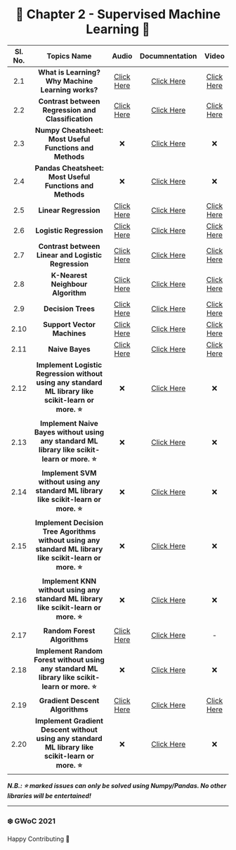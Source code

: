 <div align = 'center'>
     <h1> 🔷 Chapter 2 - Supervised Machine Learning 🔷 </h1>
     </div>
     
| Sl. No. | Topics Name | Audio | Documnentation | Video |
|:---:|:---:|:---:|:---:|:---:|
| 2.1 |  **What is Learning? Why Machine Learning works?** |[Click Here](https://github.com/girlscript/winter-of-contributing/blob/Machine_Learning/Machine_Learning/Supervised_Machine_Learning/ML_2_1_What_is_Learning_Why_Machine_Learning_works%3F(A).md) | [Click Here](https://github.com/girlscript/winter-of-contributing/blob/Machine_Learning/Machine_Learning/Supervised_Machine_Learning/ML_2_1_What_is_Learning_Why_Machine_Learning_works_(D).md) | [Click Here](https://github.com/girlscript/winter-of-contributing/blob/Machine_Learning/Machine_Learning/Supervised_Machine_Learning/ML_2_1_what_is_learning_%3F_why_machine_learning_works_%3F_(V).md) |
| 2.2 | **Contrast between Regression and Classification** |[Click Here](https://github.com/girlscript/winter-of-contributing/blob/Machine_Learning/Machine_Learning/Supervised_Machine_Learning/ML_2_2_Contrast%20Between%20Regression%20And%20Classification%20(A).md) | [Click Here](https://github.com/girlscript/winter-of-contributing/blob/Machine_Learning/Machine_Learning/Supervised_Machine_Learning/ML_2_2_Contrast_between_Regression_and_Classification_(D).ipynb) | [Click Here](https://github.com/girlscript/winter-of-contributing/blob/Machine_Learning/Machine_Learning/Supervised_Machine_Learning/ML_2_2_Contrast%20between%20Regression%20and%20Classification%20(V).md) |
| 2.3 | **Numpy Cheatsheet: Most Useful Functions and Methods** | ❌ | [Click Here](https://github.com/girlscript/winter-of-contributing/blob/Machine_Learning/Machine_Learning/Supervised_Machine_Learning/ML_2_3_%20Numpy_Cheatsheet_Most_Useful_Function.ipynb) | ❌ |
| 2.4 | **Pandas Cheatsheet: Most Useful Functions and Methods**|❌ | [Click Here](https://github.com/girlscript/winter-of-contributing/blob/Machine_Learning/Machine_Learning/Supervised_Machine_Learning/ML_2_4_Pandas%20Cheatsheet%20Most%20Useful%20Functions%20and%20Methods_(D).ipynb) | ❌ |
| 2.5 | **Linear Regression**| [Click Here](https://github.com/girlscript/winter-of-contributing/blob/Machine_Learning/Machine_Learning/Supervised_Machine_Learning/ML_2_5_Linear_Regression_(A).md) | [Click Here](https://github.com/girlscript/winter-of-contributing/blob/Machine_Learning/Machine_Learning/Supervised_Machine_Learning/ML_2_5_Linear_Regression_(D).md) | [Click Here](https://github.com/girlscript/winter-of-contributing/blob/Machine_Learning/Machine_Learning/Supervised_Machine_Learning/ML_2_5_Linear_Regression_(V).md) |
| 2.6 | **Logistic Regression**|[Click Here](https://github.com/girlscript/winter-of-contributing/blob/Machine_Learning/Machine_Learning/Supervised_Machine_Learning/ML_2_6_Logistic_Regression(A).md) | [Click Here](https://github.com/girlscript/winter-of-contributing/blob/Machine_Learning/Machine_Learning/Supervised_Machine_Learning/ML_2_6_Logistic%20Regression_(D).ipynb) | [Click Here](https://github.com/girlscript/winter-of-contributing/blob/Machine_Learning/Machine_Learning/Supervised_Machine_Learning/ML_2_6_Logistic_Regression(V).md) |
| 2.7 | **Contrast between Linear and Logistic Regression**|[Click Here](https://github.com/girlscript/winter-of-contributing/blob/Machine_Learning/Machine_Learning/Supervised_Machine_Learning/ML_2_7_Contrast%20between%20Linear%20and%20Logistic%20Regression%20(A).md) | [Click Here](https://github.com/girlscript/winter-of-contributing/blob/Machine_Learning/Machine_Learning/Supervised_Machine_Learning/ML_2_7_Contrast%20_between_Linear_and%20_Logistic_Regression_(D).md) | [Click Here](https://github.com/girlscript/winter-of-contributing/blob/Machine_Learning/Machine_Learning/Supervised_Machine_Learning/ML_2_7_Contrast_between_Linear_and_Logistic_Regression_(V).md) |
| 2.8 | **K-Nearest Neighbour Algorithm**|[Click Here](https://github.com/girlscript/winter-of-contributing/blob/Machine_Learning/Machine_Learning/Supervised_Machine_Learning/ML_2_8_K-Nearest%20Neighbour%20Algorithm_(A).md) | [Click Here](https://github.com/girlscript/winter-of-contributing/blob/Machine_Learning/Machine_Learning/Supervised_Machine_Learning/ML_2_8_K-Nearest-Neighbour-Algorithm_(D).md) | [Click Here](https://github.com/girlscript/winter-of-contributing/blob/Machine_Learning/Machine_Learning/Supervised_Machine_Learning/ML_2_8_K-Nearest_Neighbour_Algorithm_(V).md) |
| 2.9 | **Decision Trees**|[Click Here](https://github.com/girlscript/winter-of-contributing/blob/Machine_Learning/Machine_Learning/Supervised_Machine_Learning/ML_2_9_Decision_Trees_Algorithm(A).md) | [Click Here](https://github.com/girlscript/winter-of-contributing/blob/Machine_Learning/Machine_Learning/Supervised_Machine_Learning/ML_2_9_Decision_Tree_Algorithm_(D).ipynb) | [Click Here](https://github.com/girlscript/winter-of-contributing/blob/Machine_Learning/Machine_Learning/Supervised_Machine_Learning/ML_2_9_Decision_Tree_Algorithm_(V).md) |
| 2.10 | **Support Vector Machines**|[Click Here](https://github.com/girlscript/winter-of-contributing/blob/Machine_Learning/Machine_Learning/Supervised_Machine_Learning/ML_2_10_Support_Vector_Machine(A).md) | [Click Here](https://github.com/girlscript/winter-of-contributing/blob/Machine_Learning/Machine_Learning/Supervised_Machine_Learning/ML_2_10_Support_Vector_Machines_(D).ipynb) | [Click Here](https://github.com/girlscript/winter-of-contributing/blob/Machine_Learning/Machine_Learning/Supervised_Machine_Learning/ML_2_10_Support_Vector_Machines_(V).md) |
| 2.11 | **Naive Bayes**|[Click Here](https://github.com/girlscript/winter-of-contributing/blob/Machine_Learning/Machine_Learning/Supervised_Machine_Learning/ML_2_11_Naive_Bayes_Algorithm_(A).md) | [Click Here](https://github.com/girlscript/winter-of-contributing/blob/Machine_Learning/Machine_Learning/Supervised_Machine_Learning/ML_2_11_Naive_Bayes_Algorithm_(D).md) | [Click Here](https://github.com/girlscript/winter-of-contributing/blob/Machine_Learning/Machine_Learning/Supervised_Machine_Learning/ML_2_11_Naive_Bayes_Algorithms_(V).md) |
| 2.12 | **Implement Logistic Regression without using any standard ML library like scikit-learn or more. ⭐**|❌ | [Click Here](https://github.com/girlscript/winter-of-contributing/blob/Machine_Learning/Machine_Learning/Supervised_Machine_Learning/ML_2_12_Implement_Logistic_Regression_without_using_any_standard_ML_library_like_scikit_learn_or_more(D).ipynb) | ❌ |
| 2.13 | **Implement Naive Bayes without using any standard ML library like scikit-learn or more. ⭐**|❌ | [Click Here](https://github.com/girlscript/winter-of-contributing/blob/Machine_Learning/Machine_Learning/Supervised_Machine_Learning/ML_2_13%20_Implement_Naive_Bayes_without_using_any_standard_ML_library_like_scikit-learn_or_more%20(D).ipynb) | ❌ |
| 2.14 | **Implement SVM without using any standard ML library like scikit-learn or more. :star:**|❌ | [Click Here](https://github.com/girlscript/winter-of-contributing/blob/Machine_Learning/Machine_Learning/Supervised_Machine_Learning/ML_2_14_Support_Vector_Machine(D).ipynb) | ❌ |
| 2.15 | **Implement Decision Tree Agorithms without using any standard ML library like scikit-learn or more. ⭐**|❌ | [Click Here](https://github.com/girlscript/winter-of-contributing/blob/Machine_Learning/Machine_Learning/Supervised_Machine_Learning/ML_2_15_Implement_Decision_Tree_without_using_any_standard_ML_library_like_scikit-learn_or_more_(D).ipynb) | ❌ |
| 2.16 | **Implement KNN without using any standard ML library like scikit-learn or more. ⭐**|❌ | [Click Here](https://github.com/girlscript/winter-of-contributing/blob/Machine_Learning/Machine_Learning/Supervised_Machine_Learning/ML_2_16_Implement_KNN_without_using_any_standard_ML_library_like_scikit_learn_or_more_(D).ipynb) | ❌ |
| 2.17 | **Random Forest Algorithms**|[Click Here](https://github.com/girlscript/winter-of-contributing/blob/Machine_Learning/Machine_Learning/Supervised_Machine_Learning/ML_2_17_Random_Forest_Algorithms_(A).md) | [Click Here](https://github.com/girlscript/winter-of-contributing/blob/Machine_Learning/Machine_Learning/Supervised_Machine_Learning/ML_2_17_Random%20Forest%20Algorithms_(D).ipynb) | - |
| 2.18 | **Implement Random Forest without using any standard ML library like scikit-learn or more. ⭐**|❌ | [Click Here](https://github.com/girlscript/winter-of-contributing/blob/Machine_Learning/Machine_Learning/Supervised_Machine_Learning/ML_2_18_Implement_Random_Forest_without_using_any_standard_ML_library_like_scikit_learn_or_more_(D).ipynb) | ❌ |
| 2.19 | **Gradient Descent Algorithms**|[Click Here](https://github.com/girlscript/winter-of-contributing/blob/Machine_Learning/Machine_Learning/Supervised_Machine_Learning/ML_2_19_Gradient_Descent_Algorithms%20_(A).md) | [Click Here](https://github.com/girlscript/winter-of-contributing/blob/Machine_Learning/Machine_Learning/Supervised_Machine_Learning/ML_2_19_Gradient__Descent_Algorithms_(D).ipynb) | [Click Here](https://github.com/girlscript/winter-of-contributing/blob/Machine_Learning/Machine_Learning/Supervised_Machine_Learning/ML_2_19_Gradient_Descent_Algorithms(V).md) |
| 2.20 | **Implement Gradient Descent without using any standard ML library like scikit-learn or more. ⭐**| ❌ | [Click Here](https://github.com/girlscript/winter-of-contributing/blob/Machine_Learning/Machine_Learning/Supervised_Machine_Learning/ML_2_20_Implement_Gradient_Descent_without_using_any_standard_ML_library_like%20scikit-learn_or_more_(D).ipynb) | ❌ |


**_N.B.: ⭐ marked issues can only be solved using Numpy/Pandas. No other libraries will be entertained!_**

*********************************************************
### ❄️ GWoC 2021
Happy Contributing 🚀

